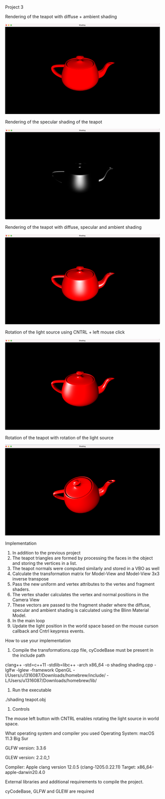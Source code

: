 Project 3

Rendering of the teapot with diffuse + ambient shading

![](1.png)

Rendering of the specular shading of the teapot

![](2.png)

Rendering of the teapot with diffuse, specular and ambient shading

![](3.png)

Rotation of the light source using CNTRL + left mouse click

![](4.png)

Rotation of the teapot with rotation of the light source

![](5.png)

Implementation

1. In addition to the previous project
2. The teapot triangles are formed by processing the faces in the object and storing the vertices in a list.
3. The teapot normals were computed similarly and stored in a VBO as well
4. Calculate the transformation matrix for Model-View and Model-View 3x3 inverse transpose
5. Pass the new uniform and vertex attributes to the vertex and fragment shaders.
6. The vertex shader calculates the vertex and normal positions in the Camera View
7. These vectors are passed to the fragment shader where the diffuse, specular and ambient shading is calculated using the Blinn Material Model.
8. In the main loop
  1. Update the light position in the world space based on the mouse curson callback and Cntrl keypress events.

How to use your implementation

1. Compile the transformations.cpp file, cyCodeBase must be present in the include path

clang++ -std=c++11 -stdlib=libc++ -arch x86\_64 -o shading shading.cpp -lglfw -lglew -framework OpenGL -I/Users/u1316087/Downloads/homebrew/include/ -L/Users/u1316087/Downloads/homebrew/lib/

1. Run the executable

./shading teapot.obj

1. Controls

The mouse left button with CNTRL enables rotating the light source in world space.

What operating system and compiler you used
 Operating System: macOS 11.3 Big Sur

GLFW version: 3.3.6

GLEW version: 2.2.0\_1

Compiler:
 Apple clang version 12.0.5 (clang-1205.0.22.11) Target: x86\_64-apple-darwin20.4.0

External libraries and additional requirements to compile the project.

cyCodeBase, GLFW and GLEW are required
